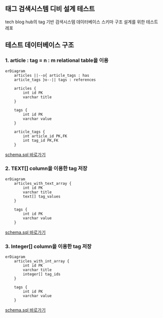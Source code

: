 ## 태그 검색시스템 디비 설계 테스트

tech blog hub의 tag 기반 검색시스템 데이터베이스 스키마 구조 설계를 위한 테스트 레포

## 테스트 데이터베이스 구조

### 1. article : tag = n : m relational table을 이용

```mermaid
erDiagram
    articles ||--o{ article_tags : has
    article_tags }o--|| tags : references
    
    articles {
        int id PK
        varchar title
    }
    
    tags {
        int id PK
        varchar value
    }
    
    article_tags {
        int article_id PK,FK
        int tag_id PK,FK
    }
```

[schema.sql 바로가기](./schemas/relational-table/init/01-schema.sql)

### 2. TEXT[] column을 이용한 tag 저장

```mermaid
erDiagram
    articles_with_text_array {
        int id PK
        varchar title
        text[] tag_values
    }
    
    tags {
        int id PK
        varchar value
    }
```

[schema.sql 바로가기](./schemas/tag-array-text/init/01-schema.sql)

### 3. Integer[] column을 이용한 tag 저장
```mermaid
erDiagram
    articles_with_int_array {
        int id PK
        varchar title
        integer[] tag_ids
    }
    
    tags {
        int id PK
        varchar value
    }
```

[schema.sql 바로가기](./schemas/tag-array-integer/init/01-schema.sql)
